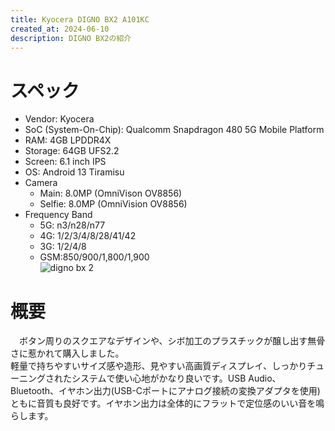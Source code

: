 ```yaml
---
title: Kyocera DIGNO BX2 A101KC
created_at: 2024-06-10
description: DIGNO BX2の紹介
---
```


# スペック
- Vendor: Kyocera
- SoC (System-On-Chip): Qualcomm Snapdragon 480 5G Mobile Platform
- RAM: 4GB LPDDR4X
- Storage: 64GB UFS2.2
- Screen: 6.1 inch IPS
- OS: Android 13 Tiramisu
- Camera
  - Main: 8.0MP (OmniVison OV8856)
  - Selfie: 8.0MP (OmniVision OV8856)
- Frequency Band
  - 5G: n3/n28/n77
  - 4G: 1/2/3/4/8/28/41/42
  - 3G: 1/2/4/8
  - GSM:850/900/1,800/1,900 <br>
![digno bx 2](https://minio.zuiho.moe/media_attachments/files/112/589/681/750/094/778/original/165ee9daa6943640.jpg)

# 概要
　ボタン周りのスクエアなデザインや、シボ加工のプラスチックが醸し出す無骨さに惹かれて購入しました。<br>
軽量で持ちやすいサイズ感や造形、見やすい高画質ディスプレイ、しっかりチューニングされたシステムで使い心地がかなり良いです。USB Audio、Bluetooth、イヤホン出力(USB-Cポートにアナログ接続の変換アダプタを使用)ともに音質も良好です。イヤホン出力は全体的にフラットで定位感のいい音を鳴らします。<br>
